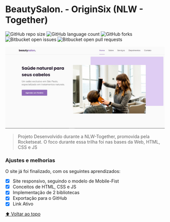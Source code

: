 # BeautySalon. - OriginSix (NLW - Together)

<!---Esses são exemplos. Veja https://shields.io para outras pessoas ou para personalizar este conjunto de escudos. Você pode querer incluir dependências, status do projeto e informações de licença aqui--->

![GitHub repo size](https://img.shields.io/github/repo-size/Paulo-2048/originsix?style=for-the-badge)
![GitHub language count](https://img.shields.io/github/languages/count/Paulo-2048/originsix?style=for-the-badge)
![GitHub forks](https://img.shields.io/github/forks/Paulo-2048/originsix?style=for-the-badge)
![Bitbucket open issues](https://img.shields.io/bitbucket/issues/Paulo-2048/originsix?style=for-the-badge)
![Bitbucket open pull requests](https://img.shields.io/bitbucket/pr-raw/Paulo-2048/originsix?style=for-the-badge)

<img src="exemplo-image.png" alt="WebSite Image">

> Projeto Desenvolvido durante a NLW-Together, promovida pela Rocketseat. O foco durante essa trilha foi nas bases da Web, HTML, CSS e JS

### Ajustes e melhorias

O site já foi finalizado, com os seguintes aprendizados:

- [x] Site responsivo, seguindo o modelo de Mobile-Fist
- [x] Conceitos de HTML, CSS e JS
- [x] Implementação de 2 bibliotecas
- [x] Exportação para o GitHub
- [x] Link Ativo

[⬆ Voltar ao topo](#originsix)<br>
